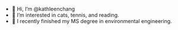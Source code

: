 - 👋 Hi, I’m @kathleenchang
- 👀 I’m interested in cats, tennis, and reading.
- 🌱 I recently finished my MS degree in environmental engineering.

<!---
kathleenchang/kathleenchang is a ✨ special ✨ repository because its `README.md` (this file) appears on your GitHub profile.
You can click the Preview link to take a look at your changes.
--->
